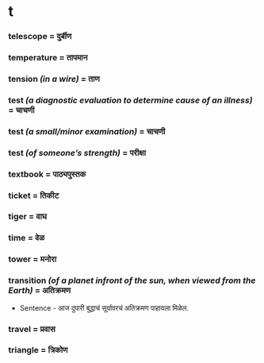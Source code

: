 # t

### telescope = दुर्बीण

### temperature = तापमान

### tension *(in a wire)* = ताण

### test *(a diagnostic evaluation to determine cause of an illness)* = चाचणी

### test *(a small/minor examination)* = चाचणी

### test *(of someone’s strength)* = परीक्षा

### textbook = पाठ्यपुस्तक

### ticket = तिकीट

### tiger = वाघ

### time = वेळ

### tower = मनोरा

### transition *(of a planet infront of the sun, when viewed from the Earth)* = अतिक्रमण

- Sentence - आज दुपारी बुद्धाचं सूर्यावरचं अतिक्रमण पाहायला मिळेल.

### travel = प्रवास

### triangle = त्रिकोण

